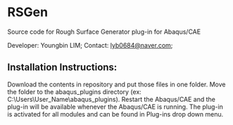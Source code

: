 # RSGen
Source code for Rough Surface Generator plug-in for Abaqus/CAE

Developer: Youngbin LIM;
Contact: lyb0684@naver.com; 

Installation Instructions:
--------------------------
Download the contents in repository and put those files in one folder. Move the folder to the abaqus_plugins directory 
(ex: C:\Users\User_Name\abaqus_plugins). Restart the Abaqus/CAE and the plug-in will be available whenever the Abaqus/CAE is running. 
The plug-in is activated for all modules and can be found in Plug-ins drop down menu.
